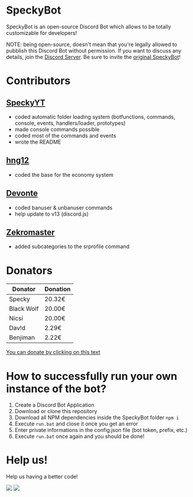 # SpeckyBot

SpeckyBot is an open-source Discord Bot which allows to be totally customizable for developers!

NOTE: being open-source, doesn't mean that you're legally allowed to pubblish this Discord Bot without permission.
If you want to discuss any details, join the [Discord Server](https://discord.gg/4EecFku).
Be sure to invite the [original SpeckyBot](https://discordapp.com/api/oauth2/authorize?client_id=398157933315227649&permissions=2147483135&scope=bot)!

# Contributors

## [SpeckyYT](https://github.com/SpeckyYT)
- coded automatic folder loading system (botfunctions, commands, console, events, handlers/loader, prototypes)
- made console commands possible
- coded most of the commands and events
- wrote the README

## [hng12](https://github.com/hng12)
- coded the base for the economy system

## [Devonte](https://github.com/devnote-dev)
- coded banuser & unbanuser commands
- help update to v13 (discord.js)

## [Zekromaster](https://github.com/Zekromaster)
- added subcategories to the srprofile command

# Donators

<!---donators--->
| Donator | Donation |
|-|-|
| Specky | 20.32€ |
| Black Wolf | 20.00€ |
| Nicsi | 20.00€ |
| Dav!d | 2.29€ |
| Benjiman | 2.22€ |
<!---donators--->
[You can donate by clicking on this text](https://www.paypal.me/speckyy)

# How to successfully run your own instance of the bot?

1. Create a Discord Bot Application
2. Download or clone this repository
3. Download all NPM dependencies inside the SpeckyBot folder `npm i`
4. Execute `run.bat` and close it once you get an error
5. Enter private informations in the config.json file (bot token, prefix, etc.)
6. Execute `run.bat` once again and you should be done!

# Help us!

Help us having a better code!

![](https://www.code-inspector.com/project/14889/score/svg)
![](https://www.code-inspector.com/project/14889/status/svg)
